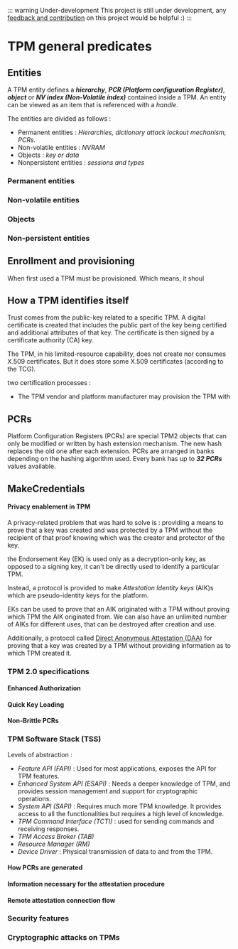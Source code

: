 ::: warning Under-development 
This project is still under development, any [feedback and contribution](https://github.com/cybertechnica/confidential-computing-guide/issues) on this project would be helpful :)
:::



# TPM general predicates

## Entities 

A TPM entity defines a ***hierarchy***, ***PCR (Platform configuration Register)***, ***object*** or ***NV index (Non-Volatile index)*** contained inside a TPM. An entity can be viewed as an item that is referenced with a *handle*. 

The entities are divided as follows : 
- Permanent entities : *Hierarchies, dictionary attack lockout mechanism, PCRs.*
- Non-volatile entities : *NVRAM*
- Objects : *key or data*
- Nonpersistent entities : *sessions and types*

### Permanent entities 


### Non-volatile entities


### Objects 

### Non-persistent entities



## Enrollment and provisioning 
When first used a TPM must be provisioned. Which means, it shoul

## How a TPM identifies itself 

Trust comes from the public-key related to a specific TPM. A digital certificate is created that includes the public part of the key being certified and additional attributes of that key. The certificate is then signed by a certificate authority (CA) key. 

The TPM, in his limited-resource capability, does not create nor consumes X.509 certificates. But it does store some X.509 certificates (according to the TCG). 

two certification processes : 
- The TPM vendor and platform manufacturer may provision the TPM with 

## PCRs 
Platform Configuration Registers (PCRs) are special TPM2 objects that can only be modified or written by hash extension mechanism. The new hash replaces the old one after each extension. PCRs are arranged in banks depending on the hashing algorithm used. Every bank has up to ***32 PCRs*** values available. 

## MakeCredentials 
#### Privacy enablement in TPM

A privacy-related problem that was hard to solve is : providing a means to prove that a key was created and was protected by a TPM without the recipient of that proof knowing which was the creator and protector of the key. 

the Endorsement Key (EK) is used only as a decryption-only key, as opposed to a signing key, it can't be directly used to identify a particular TPM. 

Instead, a protocol is provided to make *Attestation Identity keys* (AIK)s which are pseudo-identity keys for the platform. 

EKs can be used to prove that an AIK originated with a TPM without proving which TPM the AIK originated from.  We can also have an unlimited number of AIKs for different uses, that can be destroyed after creation and use. 

Additionally, a protocol called [Direct Anonymous Attestation (DAA)](https://en.wikipedia.org/wiki/Direct_Anonymous_Attestation) for proving that a key was created by a TPM without providing information as to which TPM created it.  

### TPM 2.0 specifications

#### Enhanced Authorization 

#### Quick Key Loading 

#### Non-Brittle PCRs

### TPM Software Stack (TSS)

Levels of abstraction :
- *Feature API (FAPI)* : Used for most applications, exposes the API for TPM features. 
- *Enhanced System API (ESAPI)* : Needs a deeper knowledge of TPM, and provides session management and support for cryptographic operations. 
- *System API (SAPI)* : Requires much more TPM knowledge. It provides access to all the functionalities but requires a high level of knowledge. 
- *TPM Command Interface (TCTI)* : used for sending commands and receiving responses. 
- *TPM Access Broker (TAB)*
- *Resource Manager (RM)*
- *Device Driver* : Physical transmission of data to and from the TPM. 






#### How PCRs are generated


#### Information necessary for the attestation procedure

#### Remote attestation connection flow
### Security features
### Cryptographic attacks on TPMs

